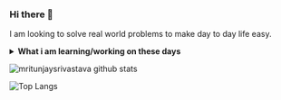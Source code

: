 ### Hi there 👋

I am looking to solve real world problems to make day to day life easy.

<details>
 <summary>
    <strong>What i am learning/working on these days</strong>
 </summary>
 
 <ul>
   <li> Efficiently automate system </li>
   <li> Working with Python </li>
   <li> Playing around with Data </li>
  </ul>
</details>

![mritunjaysrivastava github stats](https://github-readme-stats.vercel.app/api?username=mritunjaysrivastava&hide=contribs,prs&show_icons=true&hide_border=true&theme=dark)

![Top Langs](https://github-readme-stats.vercel.app/api/top-langs/?username=mritunjaysrivastava&layout=compact&hide_border=true&theme=dark)
